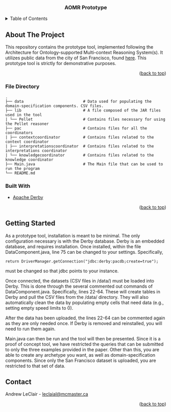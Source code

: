 <div id="top"></div>




<!-- PROJECT LOGO -->
<br />

<h3 align="center">AOMR Prototype</h3>

<!-- TABLE OF CONTENTS -->
<details>
  <summary>Table of Contents</summary>
  <ol>
    <li>
      <a href="#about-the-project">About The Project</a>
      <ul>
        <li><a href="#built-with">Built With</a></li>
      </ul>
    </li>
    <li>
      <a href="#getting-started">Getting Started</a>
    </li>
    <li><a href="#contact">Contact</a></li>
  </ol>
</details>



<!-- ABOUT THE PROJECT -->
## About The Project

This repository contains the prototype tool, implemented following the Architecture for Ontology-supported Multi-context Reasoning System(s). It utilizes public data from the city of San Francisco, found <a href="https://datasf.org/opendata/">here</a>. This prototype tool is strictly for demonstrative purposes.

<p align="right">(<a href="#top">back to top</a>)</p>

### File Directory
```
.
├── data                          # Data used for populating the domain-specification components. CSV files.
├── lib                           # A file composed of the JAR files used in the tool
| └── Pellet                      # Contains files necessary for using the Pellet reasoner
├── pac                           # Contains files for all the coordinators
| ├── contextcoordinator          # Contains files related to the context coordinator
| ├── interpretationscoordinator  # Contains files related to the interpretations coordinator
| └── knowledgecoordinator        # Contains files related to the knowledge coordinator
├── Main.java                     # The Main file that can be used to run the program
└── README.md
```

### Built With

* [Apache Derby](https://db.apache.org/derby/)

<p align="right">(<a href="#top">back to top</a>)</p>



<!-- GETTING STARTED -->
## Getting Started
As a prototype tool, installation is meant to be minimal. The only configuration necessary is with the Derby database. Derby is an embedded database, and requires installation. Once installed, within the file DataComponent.java, line 75 can be changed to your settings. Specifically,
```
return DriverManager.getConnection("jdbc:derby:pacdb;create=true");
```
must be changed so that jdbc points to your instance.

Once connected, the datasets (CSV files in /data/) must be loaded into Derby. This is done through the several commented out commands of DataComponent.java. Specifically, lines 22-64. These will create tables in Derby and pull the CSV files from the /data/ directory. They will also automatically clean the data by populating empty cells that need data (e.g., setting empty speed limits to 0).

After the data has been uploaded, the lines 22-64 can be commented again as they are only needed once. If Derby is removed and reinstalled, you will need to run them again.

Main.java can then be run and the tool will then be presented. Since it is a proof of concept tool, we have restricted the queries that can be submitted to only the three examples provided in the paper. Other than this, you are able to create any archetype you want, as well as domain-specification components. Since only the San Francisco dataset is uploaded, you are restricted to that set of data. 


<!-- CONTACT -->
## Contact

Andrew LeClair - leclaial@mcmaster.ca

<p align="right">(<a href="#top">back to top</a>)</p>
